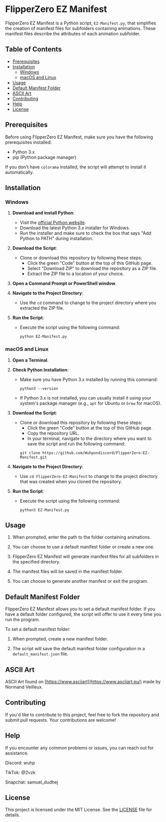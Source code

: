 # FlipperZero EZ Manifest

FlipperZero EZ Manifest is a Python script, `EZ-Manifest.py`, that simplifies the creation of manifest files for subfolders containing animations. These manifest files describe the attributes of each animation subfolder.

## Table of Contents
- [Prerequisites](#prerequisites)
- [Installation](#installation)
  - [Windows](#windows)
  - [macOS and Linux](#macos-and-linux)
- [Usage](#usage)
- [Default Manifest Folder](#default-manifest-folder)
- [ASCII Art](#ascii-art)
- [Contributing](#contributing)
- [Help](#help)
- [License](#license)
 
## Prerequisites
Before using FlipperZero EZ Manifest, make sure you have the following prerequisites installed:

- Python 3.x
- pip (Python package manager)

If you don't have `colorama` installed, the script will attempt to install it automatically.

## Installation

### Windows
1. **Download and install Python**: 
   - Visit the [official Python website](https://www.python.org/downloads/windows/).
   - Download the latest Python 3.x installer for Windows.
   - Run the installer and make sure to check the box that says "Add Python to PATH" during installation.

2. **Download the Script**:
   - Clone or download this repository by following these steps:
     - Click the green "Code" button at the top of this GitHub page.
     - Select "Download ZIP" to download the repository as a ZIP file.
     - Extract the ZIP file to a location of your choice.

3. **Open a Command Prompt or PowerShell window**.

4. **Navigate to the Project Directory**:
   - Use the `cd` command to change to the project directory where you extracted the ZIP file.

5. **Run the Script**:
   - Execute the script using the following command:
     ```
     python EZ-Manifest.py
     ```

### macOS and Linux
1. **Open a Terminal**.

2. **Check Python Installation**:
   - Make sure you have Python 3.x installed by running this command:
     ```
     python3 --version
     ```

   - If Python 3.x is not installed, you can usually install it using your system's package manager (e.g., `apt` for Ubuntu or `brew` for macOS).

3. **Download the Script**:
   - Clone or download this repository by following these steps:
     - Click the green "Code" button at the top of this GitHub page.
     - Copy the repository URL.
     - In your terminal, navigate to the directory where you want to save the script and run the following command:
     ```
     git clone https://github.com/Wuhpondiscord/FlipperZero-EZ-Manifest.git
     ```

4. **Navigate to the Project Directory**:
   - Use `cd FlipperZero-EZ-Manifest` to change to the project directory that was created when you cloned the repository.

5. **Run the Script**:
   - Execute the script using the following command:
     ```
     python3 EZ-Manifest.py
     ```

## Usage
1. When prompted, enter the path to the folder containing animations.

2. You can choose to use a default manifest folder or create a new one.

3. FlipperZero EZ Manifest will generate manifest files for all subfolders in the specified directory.

4. The manifest files will be saved in the manifest folder.

5. You can choose to generate another manifest or exit the program.

## Default Manifest Folder
FlipperZero EZ Manifest allows you to set a default manifest folder. If you have a default folder configured, the script will offer to use it every time you run the program.

To set a default manifest folder:
1. When prompted, create a new manifest folder.

2. The script will save the default manifest folder configuration in a `default_manifest.json` file.

## ASCII Art
ASCII Art found on [https://www.asciiart](https://www.asciiart.eu/) made by Normand Veilleux.

## Contributing
If you'd like to contribute to this project, feel free to fork the repository and submit pull requests. Your contributions are welcome!

## Help

If you encounter any common problems or issues, you can reach out for assistance.

Discord: wuhp

TikTok: @2vzk

Snapchat: samuel_dudhej

## License
This project is licensed under the MIT License. See the [LICENSE](LICENSE) file for details.

